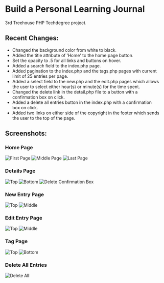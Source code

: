 # Build a Personal Learning Journal
3rd Treehouse PHP Techdegree project.

## Recent Changes:
* Changed the background color from white to black.
* Added the title attribute of 'Home' to the home page button.
* Set the opacity to .5 for all links and buttons on hover.
* Added a search field to the index.php page.
* Added pagination to the index.php and the tags.php pages with current limit of 25 entries per page.
* Added a select field to the new.php and the edit.php pages which allows the user to select either hour(s) or minute(s) for the time spent.
* Changed the delete link in the detail.php file to a button with a confirmation box on click.
* Added a delete all entries button in the index.php with a confirmation box on click.
* Added two links on either side of the copyright in the footer which sends the user to the top of the page.

## Screenshots:
### Home Page
![First Page](/img/home-p1.png)
![Middle Page](/img/home-p2.png)
![Last Page](/img/home-p3.png)

### Details Page
![Top](/img/detail-top.png)
![Bottom](/img/detail-bottom.png)
![Delete Confirmation Box](/img/delete-confirmation-box.png)

### New Entry Page
![Top](/img/new-entry-top.png)
![Middle](/img/new-entry-middle.png)

### Edit Entry Page
![Top](/img/edit-entry-top.png)
![Middle](/img/edit-entry-middle.png)

### Tag Page
![Top](/img/tag-top.png)
![Bottom](/img/tag-bottom.png)

### Delete All Entries
![Delete All](/img/delete-all.png)
